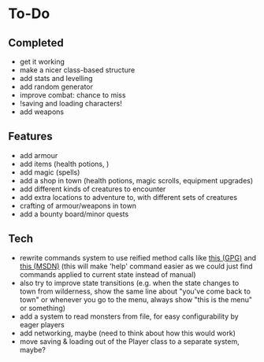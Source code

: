 # To-Do
## Completed
* get it working
* make a nicer class-based structure
* add stats and levelling
* add random generator
* improve combat: chance to miss
* !saving and loading characters!
* add weapons
## Features
* add armour
* add items (health potions, )
* add magic (spells)
* add a shop in town (health potions, magic scrolls, equipment upgrades)
* add different kinds of creatures to encounter
* add extra locations to adventure to, with different sets of creatures
* crafting of armour/weapons in town
* add a bounty board/minor quests
## Tech
* rewrite commands system to use reified method calls like [this (GPG)](http://gameprogrammingpatterns.com/command.html) and [this (MSDN)](https://docs.microsoft.com/en-us/dotnet/api/microsoft.extensions.commandlineutils.commandlineapplication?view=aspnetcore-1.1) (this will make 'help' command easier as we could just find commands applied to current state instead of manual)
* also try to improve state transitions (e.g. when the state changes to town from wilderness, show the same line about "you've come back to town" or whenever you go to the menu, always show "this is the menu" or something)
* add a system to read monsters from file, for easy configurability by eager players
* add networking, maybe (need to think about how this would work)
* move saving & loading out of the Player class to a separate system, maybe?
